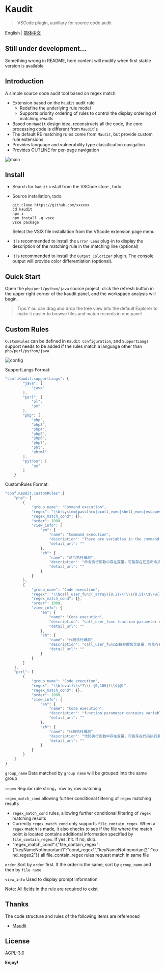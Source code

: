 # Kaudit

> VSCode plugin,  auxiliary for source code audit

English | [简体中文](README.zh-CN.md)

## Still under development...

Something wrong in README, here content will modify when first stable version is available

## Introduction

A simple source code audit tool based on regex match

* Extension based on the `Maudit` audit rule
  * Redefine the underlying rule model
  * Supports priority ordering of rules to control the display ordering of matching results
* Based on `Maudit` design idea, reconstructs all the code, the core processing code is different from `Maudit`'s
* The default RE matching rules come from `Maudit`, but provide custom rule extensions
* Provides language and vulnerability type classification navigation
* Provides OUTLINE for per-page navigation

![main](resources/md/main.png)

## Install

* Search for `kaduit` install from the VSCode store , todo
* Source installation, todo 

  ```
  git clone https://github.com/xxxxxx
  cd kaudit
  npm i
  npm install -g vsce
  vsce package
  ```

  Select the VSIX file installation from the VScode extension page menu
* It is recommended to install the `Error Lens` plug-in to display the description of the matching rule in the matching line (optional)
* It is recommended to install the `Output Colorizer` plugin. The console output will provide color differentiation (optional).

## Quick Start

Open the `php/perl/python/java` source project, click the refresh button in the upper right corner of the kaudit panel, and the workspace  analysis will begin.

> Tips:Y ou can drag and drop the tree view into the default Explorer to make it easier to browse files and match records in one panel

## Custom Rules

`CustomRules` can be defined in `Kaudit Configuration`, and `SupportLangs` support needs to be added if the rules match a language other than `php/perl/python/java`

![config](resources/md/config.png)

SupportLangs Format:

```js
"conf.Kaudit.supportLangs": {   
        "java": [
            "java"
        ],
        "perl": [
            "pl",
            "pm"
        ],
        "php": [
            "php",
            "php3",
            "php4",
            "php5",
            "php6",
            "php7",
            "pht",
            "phtml"
        ],
        "python": [
            "py"
        ]
    }
```

CustomRules Format:

```js
"conf.Kaudit.customRules":{
    "php": [
        {
            "group_name": "Command execution",
            "regex": "\\b(system|passthru|pcntl_exec|shell_exec|escapeshellcmd|exec|proc_open|popen|expect_popen)\\s{0,10}\\(.{0,40}\\$\\w{1,20}((\\[[\"']|\\[)\\${0,1}[\\w\\[\\]\"']{0,30}){0,1}",
            "regex_match_cond": {},
            "order": 1000,
            "view_info": {
                "en": {
                    "name": "Command execution",
                    "description": "There are variables in the command execution function, there may be arbitrary command execution vulnerabilities",
                    "detail_url": ""
                },
                "zh": {
                    "name": "命令执行漏洞",
                    "description": "命令执行函数中存在变量，可能存在任意命令执行漏洞",
                    "detail_url": ""
                }
            }
        },
        {
            "group_name": "Code execution",
            "regex": "\\bcall_user_func(_array){0,1}\\(\\s{0,5}\\$\\w{1,15}((\\[[\"']|\\[)\\${0,1}[\\w\\[\\]\"']{0,30}){0,1}",
            "regex_match_cond": {},
            "order": 1000,
            "view_info": {
                "en": {
                    "name": "Code execution",
                    "description": "call_user_func function parameter contains variables, code execution vulnerability may exist",
                    "detail_url": ""
                },
                "zh": {
                    "name": "代码执行漏洞",
                    "description": "call_user_func函数参数包含变量，可能存在代码执行漏洞",
                    "detail_url": ""
                }
            }
        }
    ],
    "perl": [
        {
            "group_name": "Code execution",
            "regex": "\\b(eval)\\s*?\\(.{0,100}(\\$|@)",
            "regex_match_cond": {},
            "order": 1000,
            "view_info": {
                "en": {
                    "name": "Code execution",
                    "description": "function parameter contains variables, code execution vulnerability may exist",
                    "detail_url": ""
                },
                "zh": {
                    "name": "代码执行漏洞",
                    "description": "代码执行函数中存在变量，可能存在代码执行漏洞",
                    "detail_url": ""
                }
            }
        }
    ]
}
```

`group_name` Data matched by `group name` will be grouped into the same group

`regex` Regular rule string，row by row matching

`regex_match_cond` allowing further conditional filtering of `regex` matching results

* `regex_match_cond` rules, allowing further conditional filtering of `regex` matching results
* Currently `regex_match_cond` only supports `file_contain_regex`. When a `regex` match is made, it also checks to see if the file where the match point is located contains additional information specified by `file_contain_regex`. If yes, hit. If no, skip.
* "regex_match_cond":{"file_contain_regex":{"keyNameNotImportant1":"cond_regex1","keyNameNotImportant2":"cond_regex2"}} all file_contain_regex rules request match in same file

`order` Sort by `order` first. If the order is the same, sort by `group_name` and then by `file name`

`view_info` Used to display prompt information

Note: All fields in the rule are required to exist

## Thanks

The code structure and rules of the following items are referenced

* [Maudit](https://github.com/m4yfly/vscode-maudit)

## License

AGPL-3.0

**Enjoy!**
